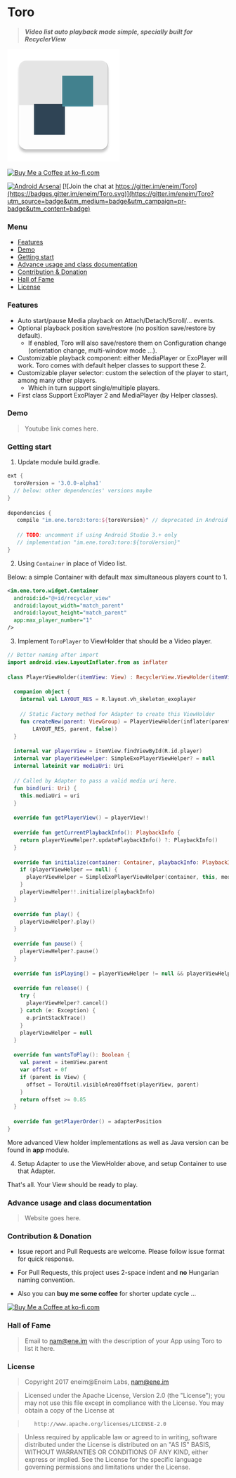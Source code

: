 # Toro 

> ***Video list auto playback made simple, specially built for RecyclerView***

<img src="/extra/web_hi_res_512.png" width="256">

<a href='https://ko-fi.com/A342OWW' target='_blank'><img height='36' style='border:0px;height:36px;' src='https://az743702.vo.msecnd.net/cdn/kofi2.png?v=0' border='0' alt='Buy Me a Coffee at ko-fi.com' /></a>

[![Android Arsenal](https://img.shields.io/badge/Android%20Arsenal-Toro-green.svg?style=true)](https://android-arsenal.com/details/1/3106)
[![Join the chat at https://gitter.im/eneim/Toro](https://badges.gitter.im/eneim/Toro.svg)](https://gitter.im/eneim/Toro?utm_source=badge&utm_medium=badge&utm_campaign=pr-badge&utm_content=badge) 

### Menu

* [Features](#features)
* [Demo](#demo)
* [Getting start](#getting-start)
* [Advance usage and class documentation](#advance-usage-and-class-documentation)
* [Contribution & Donation](#contribution--donation)
* [Hall of Fame](#hall-of-fame)
* [License](#license)

### Features

- Auto start/pause Media playback on Attach/Detach/Scroll/... events.
- Optional playback position save/restore (no position save/restore by default).
  - If enabled, Toro will also save/restore them on Configuration change (orientation change, multi-window mode ...).
- Customizable playback component: either MediaPlayer or ExoPlayer will work. Toro comes with default helper classes to support these 2.
- Customizable player selector: custom the selection of the player to start, among many other players.
  - Which in turn support single/multiple players.
- First class Support ExoPlayer 2 and MediaPlayer (by Helper classes). 

### Demo

> Youtube link comes here.

### Getting start

1. Update module build.gradle.

```groovy
ext {
  toroVersion = '3.0.0-alpha1'
  // below: other dependencies' versions maybe
}

dependencies {
   compile "im.ene.toro3:toro:${toroVersion}" // deprecated in Android Studio 3.0
   
   // TODO: uncomment if using Android Studio 3.+ only
   // implementation "im.ene.toro3:toro:${toroVersion}"
}
```

2. Using ```Container``` in place of Video list. 

Below: a simple Container with default max simultaneous players count to 1.

```xml
<im.ene.toro.widget.Container
  android:id="@+id/recycler_view"
  android:layout_width="match_parent"
  android:layout_height="match_parent"
  app:max_player_number="1"
/>
```

3. Implement ```ToroPlayer``` to ViewHolder that should be a Video player.

```kotlin
// Better naming after import
import android.view.LayoutInflater.from as inflater

class PlayerViewHolder(itemView: View) : RecyclerView.ViewHolder(itemView), ToroPlayer {

  companion object {
    internal val LAYOUT_RES = R.layout.vh_skeleton_exoplayer

    // Static Factory method for Adapter to create this ViewHolder
    fun createNew(parent: ViewGroup) = PlayerViewHolder(inflater(parent.context).inflate(
        LAYOUT_RES, parent, false))
  }

  internal var playerView = itemView.findViewById(R.id.player)
  internal var playerViewHelper: SimpleExoPlayerViewHelper? = null
  internal lateinit var mediaUri: Uri

  // Called by Adapter to pass a valid media uri here.
  fun bind(uri: Uri) {
    this.mediaUri = uri
  }

  override fun getPlayerView() = playerView!!

  override fun getCurrentPlaybackInfo(): PlaybackInfo {
    return playerViewHelper?.updatePlaybackInfo() ?: PlaybackInfo()
  }

  override fun initialize(container: Container, playbackInfo: PlaybackInfo) {
    if (playerViewHelper == null) {
      playerViewHelper = SimpleExoPlayerViewHelper(container, this, mediaUri)
    }
    playerViewHelper!!.initialize(playbackInfo)
  }

  override fun play() {
    playerViewHelper?.play()
  }

  override fun pause() {
    playerViewHelper?.pause()
  }

  override fun isPlaying() = playerViewHelper != null && playerViewHelper!!.isPlaying

  override fun release() {
    try {
      playerViewHelper?.cancel()
    } catch (e: Exception) {
      e.printStackTrace()
    }
    playerViewHelper = null
  }

  override fun wantsToPlay(): Boolean {
    val parent = itemView.parent
    var offset = 0f
    if (parent is View) {
      offset = ToroUtil.visibleAreaOffset(playerView, parent)
    }
    return offset >= 0.85
  }

  override fun getPlayerOrder() = adapterPosition
}
```

More advanced View holder implementations as well as Java version can be found in **app** module.

4. Setup Adapter to use the ViewHolder above, and setup Container to use that Adapter.

That's all. Your View should be ready to play.

### Advance usage and class documentation

> Website goes here.

### Contribution & Donation

- Issue report and Pull Requests are welcome. Please follow issue format for quick response.

- For Pull Requests, this project uses 2-space indent and **no** Hungarian naming convention.

- Also you can **buy me some coffee** for shorter update cycle ...

<a href='https://ko-fi.com/A342OWW' target='_blank'><img height='36' style='border:0px;height:36px;' src='https://az743702.vo.msecnd.net/cdn/kofi2.png?v=0' border='0' alt='Buy Me a Coffee at ko-fi.com' /></a>

### Hall of Fame

> Email to nam@ene.im with the description of your App using Toro to list it here.

### License

> Copyright 2017 eneim@Eneim Labs, nam@ene.im

> Licensed under the Apache License, Version 2.0 (the "License");
> you may not use this file except in compliance with the License.
> You may obtain a copy of the License at

>        http://www.apache.org/licenses/LICENSE-2.0

> Unless required by applicable law or agreed to in writing, software
> distributed under the License is distributed on an "AS IS" BASIS,
> WITHOUT WARRANTIES OR CONDITIONS OF ANY KIND, either express or implied.
> See the License for the specific language governing permissions and
> limitations under the License.
